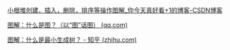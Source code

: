 [小根堆创建，插入，删除，排序等操作图解_你今天真好看+1的博客-CSDN博客](https://blog.csdn.net/Zj_boring/article/details/105157360)

[图解：什么是图？（以“图”话图） (qq.com)](https://mp.weixin.qq.com/s/ZP8OnqftqCr9q3wjBg6TMA)

[图解：什么是最小生成树？ - 知乎 (zhihu.com)](https://zhuanlan.zhihu.com/p/136387766)